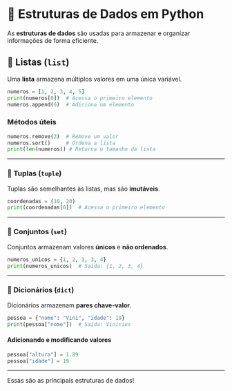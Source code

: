 # 📂 Estruturas de Dados em Python  

As **estruturas de dados** são usadas para armazenar e organizar informações de forma eficiente.  

## 🔹 Listas (`list`)  

Uma **lista** armazena múltiplos valores em uma única variável.  

```python
numeros = [1, 2, 3, 4, 5]
print(numeros[0])  # Acessa o primeiro elemento
numeros.append(6)  # Adiciona um elemento
```

### Métodos úteis  

```python
numeros.remove(3)  # Remove um valor
numeros.sort()     # Ordena a lista
print(len(numeros)) # Retorna o tamanho da lista
```

---

### 🔹 Tuplas (`tuple`)  

Tuplas são semelhantes às listas, mas são **imutáveis**.  

```python
coordenadas = (10, 20)
print(coordenadas[0])  # Acessa o primeiro elemento
```

---

### 🔹 Conjuntos (`set`)  

Conjuntos armazenam valores **únicos** e **não ordenados**.  

```python
numeros_unicos = {1, 2, 3, 3, 4}
print(numeros_unicos)  # Saída: {1, 2, 3, 4}
```

---

### 🔹 Dicionários (`dict`)  

Dicionários armazenam **pares chave-valor**.  

```python
pessoa = {"nome": "Vini", "idade": 19}
print(pessoa["nome"])  # Saída: Vinicius
```

#### Adicionando e modificando valores  

```python
pessoa["altura"] = 1.89
pessoa["idade"] = 19
```

---

Essas são as principais estruturas de dados!
